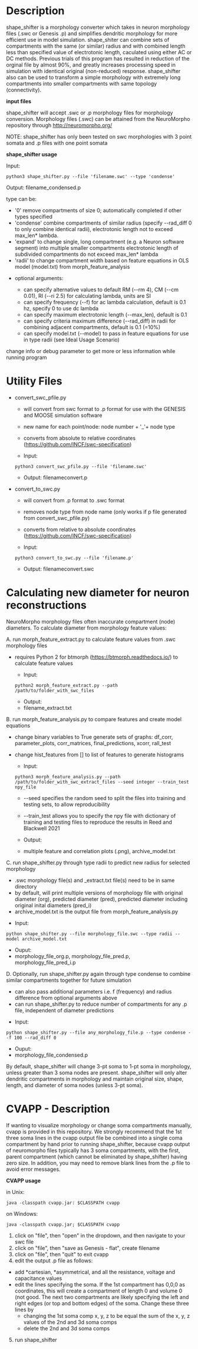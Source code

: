 Description
============
shape_shifter is a morphology converter which takes in neuron morphology files (.swc or Genesis .p) and simplifies dendritic morphology for more efficient use in model simulation. shape_shiter can combine sets of compartments with the same (or similar) radius and with combined length less than specified value of electrotonic length, caculated using either AC or DC methods. Previous trials of this program has resulted in reduction of the orginal file by almost 90%, and greatly increases processing speed in simulation with identical original (non-reduced) response. shape_shifter also can be used to transform a simple morphology with extremely long compartments into smaller compartments with same topology (connectivity).

**input files**

shape_shifter will accept .swc or .p morphology files for morphology conversion. Morphology files (.swc) can be attained from the NeuroMorpho repository through http://neuromorpho.org/ 

NOTE: shape_shifter has only been tested on swc morphologies with 3 point somata and .p files with one point somata

**shape_shifter usage**

 Input:
 ``` 
 python3 shape_shifter.py --file 'filename.swc' --type 'condense'
 ```
 Output:
 filename_condensed.p
 
type can be:
  - '0'        remove compartments of size 0; automatically completed if other types specified
  - 'condense' combine compartments of similar radius (specify --rad_diff 0 to only combine identical radii),
               electrotonic length not to exceed max_len* lambda.
  - 'expand'   to change single, long compartment (e.g. a Neuron software segment) into multiple smaller compartments
               electrotonic length of subdivided compartments do not exceed max_len* lambda
  - 'radii'    to change compartment width based on feature equations in OLS model (model.txt) from morph_feature_analysis

+ optional arguments:

  - can specify alternative values to default RM (--rm 4), CM (--cm 0.01), RI (--ri 2.5) for calculating lambda, units are SI
  - can specify frequency (--f) for ac lambda calculation, default is 0.1 hz, specify 0 to use dc lambda
  - can specify maximum electrotonic length (--max_len), default is 0.1
  - can specify criteria maximum difference (--rad_diff) in radii for combining adjacent compartments, default is 0.1 (=10%)
  - can specify model.txt (--model) to pass in feature equations for use in type radii (see Ideal Usage Scenario)
  
change info or debug parameter to get more or less information while running program

Utility Files
============

* convert_swc_pfile.py

   - will convert from swc format to .p format for use with the GENESIS and MOOSE simulation software
   - new name for each point/node:  node number + '_'+ node type
   - converts from absolute to relative coordinates (https://github.com/INCF/swc-specification)

   - Input:
   ``` 
   python3 convert_swc_pfile.py --file 'filename.swc'
   ```
   - Output:
   filenameconvert.p


* convert_to_swc.py

   - will convert from .p format to .swc format 
   - removes node type from node name (only works if p file generated from convert_swc_pfile.py)
   - converts from relative to absolute coordinates (https://github.com/INCF/swc-specification)


   - Input:
   ``` 
   python3 convert_to_swc.py --file 'filename.p'
   ```
   - Output:
   filenameconvert.swc


Calculating new diameter for neuron reconstructions
============
NeuroMorpho morphology files often inaccurate compartment (node) diameters.
To calculate diameter from morphology feature values:

A. run morph_feature_extract.py to calculate feature values from .swc morphology files

+ requires Python 2 for btmorph (https://btmorph.readthedocs.io/) to calculate feature values

  - Input:
  ```
  python2 morph_feature_extract.py --path /path/to/folder_with_swc_files 
  ```
  - Output:
  - filename_extract.txt

B. run morph_feature_analysis.py to compare features and create model equations

+ change binary variables to True generate sets of graphs: df_corr, parameter_plots, corr_matrices, final_predictions, xcorr, rall_test
+ change hist_features from [] to list of features to generate histograms
 
  - Input:
  ```
  python3 morph_feature_analysis.py --path /path/to/folder_with_swc_extract_files --seed integer --train_test npy_file
  ```
  - --seed specifies the random seed to split the files into training and testing sets, to allow reproducibility
  - --train_test allows you to specify the npy file with dictionary of training and testing files to reproduce the results in Reed and Blackwell 2021
  
  - Output:
  - multiple feature and correlation plots (.png), archive_model.txt
  
C. run shape_shifter.py through type radii to predict new radius for selected morphology 

+ .swc morphology file(s) and _extract.txt file(s) need to be in same directory
+ by default, will print multiple versions of morphology file with original diameter (org), predicted diameter (pred), predicted diameter including original inital diameters (pred_i)
+ archive_model.txt is the output file from morph_feature_analysis.py

 - Input:   
 ``` 
 python shape_shifter.py --file morphology_file.swc --type radii --model archive_model.txt
 ```
 - Ouput:
 - morphology_file_org.p, morphology_file_pred.p, morphology_file_pred_i.p
 
D. Optionally, run shape_shifter.py again through type condense to combine similar compartments together for future simulation

+ can also pass additional parameters i.e. f (frequency) and radius difference from optional arguments above
+ can run shape_shifter.py to reduce number of compartments for any .p file, independent of diameter predictions
 
 - Input:   
 ``` 
 python shape_shifter.py --file any_morphology_file.p --type condense --f 100 --rad_diff 0 
 ```
 - Ouput:
 - morphology_file_condensed.p

By default, shape_shifter will change 3-pt soma to 1-pt soma in morphology, unless greater than 3 soma nodes are present. shape_shifter will only alter dendritic compartments in morphology and maintain original size, shape, length, and diameter of soma nodes (unless 3-pt soma).


CVAPP - Description
============

If wanting to visualize morphology or change soma compartments manually, cvapp is provided in this repository. We strongly recommend that the 1st three soma lines in the cvapp output file be combined into a single coma compartment by hand prior to running shape_shifter, because cvapp output of neuromorpho files typically has 3 soma compartments, with the first, parent compartment (which cannot be eliminated by shape_shifter) having zero size. In addition, you may need to remove blank lines from the .p file to avoid error messages.

**CVAPP usage**

in Unix:
  ```
  java -classpath cvapp.jar: $CLASSPATH cvapp
  ```
  
on Windows:
  ```
  java -classpath cvapp.jar; $CLASSPATH cvapp
  ```
1. click on "file", then "open" in the dropdown, and then navigate to your swc file
2. click on "file", then "save as Genesis - flat", create filename
3. click on "file", then "quit" to exit cvapp
4. edit the output .p file as follows:
- add *cartesian, *asymmetrical, and all the resistance, voltage and capacitance values
- edit the lines specifying the soma. If the 1st compartment has 0,0,0 as coordinates, this will create a compartment of length 0 and volume 0 (not good. The next two compartments are likely specifying the left and right edges (or top and bottom edges) of the soma.  Change these three lines by
  - changing the 1st soma comp x, y, z to be equal the sum of the x, y, z values of the 2nd and 3d soma comps
  - delete the 2nd and 3d soma comps
5. run shape_shifter
